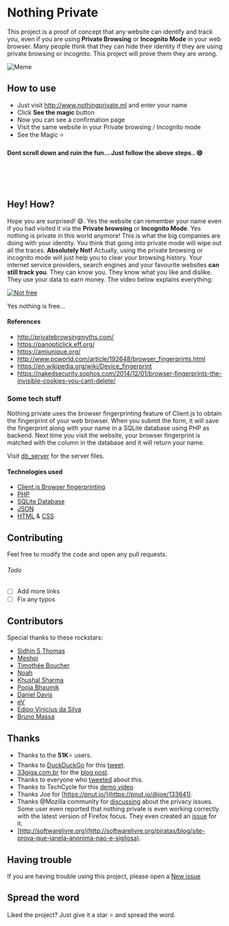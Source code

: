 # Nothing Private
This project is a proof of concept that any website can identify and track you, even if you are using **Private Browsing** or **Incognito Mode** in your web browser. Many people think that they can hide their identity if they are using private browsing or incognito. This project will prove them they are wrong.

![Meme](https://privatebrowsingmyths.com/images/im-a-flower-dog.jpg)


## How to use
* Just visit http://www.nothingprivate.ml and enter your name
* Click **See the magic** button
* Now you can see a confirmation page
* Visit the same website in your Private browsing / Incognito mode
* See the Magic :star:

#### Dont scroll down and ruin the fun... Just follow the above steps.. :smile:
<br/><br/><br/>

## Hey! How?
Hope you are surprised! :smile:. Yes the website can remember your name even if you had visited it via the **Private browsing** or **Incognito Mode**. Yes nothing is private in this world anymore! This is what the big companies are doing with your identity. You think that going into private mode will wipe out all the traces. **Absolutely Not!** Actually, using the private browsing or incognito mode will just help you to clear your browsing history. Your internet service providers, search engines and your favourite websites **can still track you**. They can know you. They know what you like and dislike. They use your data to earn money. The video below explains everything:

[![Not free](https://img.youtube.com/vi/5pFX2P7JLwA/0.jpg)](https://www.youtube.com/watch?v=5pFX2P7JLwA)

Yes nothing is free...

#### References
* http://privatebrowsingmyths.com/
* https://panopticlick.eff.org/
* https://amiunique.org/
* http://www.pcworld.com/article/192648/browser_fingerprints.html
* https://en.wikipedia.org/wiki/Device_fingerprint
* https://nakedsecurity.sophos.com/2014/12/01/browser-fingerprints-the-invisible-cookies-you-cant-delete/

### Some tech stuff
Nothing private uses the browser fingerprinting feature of Client.js to obtain the fingerprint of your web browser. When you submit the form, it will save the fingerprint along with your name in a SQLite database using PHP as backend. Next time you visit the website, your browser fingerprint is matched with the column in the database and it will return your name.

Visit [db_server](https://github.com/gautamkrishnar/nothing-private/tree/master/db_server) for the server files.

#### Technologies used
* [Client.js Browser fingerprinting](https://clientjs.org/)
* [PHP](https://secure.php.net/)
* [SQLite Database](https://www.sqlite.org/)
* [JSON](http://www.json.org/)
* [HTML](https://developer.mozilla.org/es/docs/Web/HTML) & [CSS](https://developer.mozilla.org/es/docs/Web/CSS)

## Contributing
Feel free to modify the code and open any pull requests.

###### Todo
- [ ] Add more links
- [ ] Fix any typos

## Contributors
Special thanks to these rockstars:
* [Sidhin S Thomas](https://github.com/ParadoxZero)
* [Meshpi](https://github.com/meshpi)
* [Timothée Boucher](https://github.com/Timothee)
* [Noah](https://github.com/naltun)
* [Khushal Sharma](https://github.com/logan1x)
* [Pooja Bhaumik](https://github.com/PoojaB26)
* [Daniel Davis](https://github.com/tagawa)
* [eV](https://github.com/electron-volt)
* [Edipo Vinicius da Silva](https://github.com/edipox)
* [Bruno Massa](https://github.com/brunomassa)

## Thanks
* Thanks to the **51K**:star: users.
* Thanks to [DuckDuckGo](https://ddg.gg) for this [tweet](https://twitter.com/duckduckgo/status/884763902847971329).
* [33giga.com.br](https://33giga.com.br/)  for the [blog post](https://33giga.com.br/site-prova-que-janela-anonima-nao-e-sigilosa-veja-como-navegar-sem-deixar-vestigios-na-rede/).
* Thanks to everyone who [tweeted](https://www.google.co.in/search?q=intext%3Anothingprivate.ml+site%3Atwitter.com) about this. 
* Thanks to TechCycle for this [demo video](https://www.youtube.com/watch?v=R_Dbu0BSjus)
* Thanks Joe for [https://pnut.io/](https://pnut.io/@joe/133641).
* Thanks @Mozilla community for [discussing](https://plus.google.com/+la%C3%A9rciohenriquedasilva/posts/UAZPhC7qrfi) about the privacy issues. Some user even reported that nothing private is even working correctly with the latest version of Firefox focus. They even created an [issue](https://github.com/mozilla-mobile/focus-android/issues/900) for it.
* [http://softwarelivre.org](http://softwarelivre.org/piratas/blog/site-prova-que-janela-anonima-nao-e-sigilosa).

## Having trouble
If you are having trouble using this project, please open a [New issue](https://github.com/gautamkrishnar/nothing-private/issues/new)
## Spread the word
Liked the project? Just give it a star :star: and spread the word.
